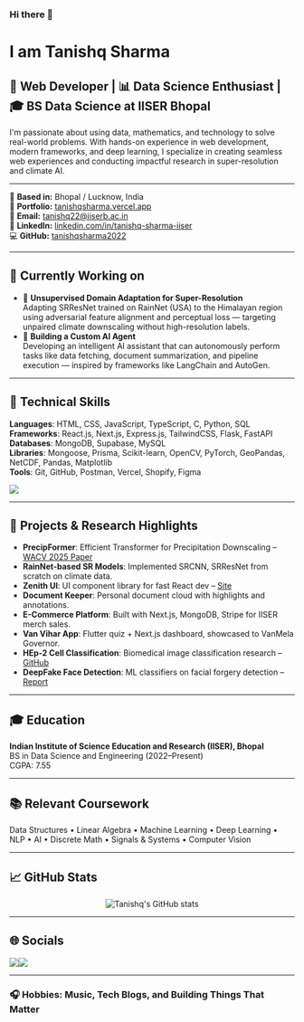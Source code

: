 ### Hi there 👋

# I am Tanishq Sharma

## 🚀 Web Developer | 📊 Data Science Enthusiast | 🎓 BS Data Science at IISER Bhopal

I'm passionate about using data, mathematics, and technology to solve real-world problems. With hands-on experience in web development, modern frameworks, and deep learning, I specialize in creating seamless web experiences and conducting impactful research in super-resolution and climate AI.

---

📍 **Based in:** Bhopal / Lucknow, India  
💼 **Portfolio:** [tanishqsharma.vercel.app](https://tanishqsharma.vercel.app)  
📧 **Email:** [tanishq22@iiserb.ac.in](mailto:tanishq22@iiserb.ac.in)  
💬 **LinkedIn:** [linkedin.com/in/tanishq-sharma-iiser](https://linkedin.com/in/tanishq-sharma-iiser)  
💻 **GitHub:** [tanishqsharma2022](https://github.com/tanishqsharma2022)

---

## 🔭 Currently Working on

- 🧠 **Unsupervised Domain Adaptation for Super-Resolution**  
  Adapting SRResNet trained on RainNet (USA) to the Himalayan region using adversarial feature alignment and perceptual loss — targeting unpaired climate downscaling without high-resolution labels.
- 🤖 **Building a Custom AI Agent**  
  Developing an intelligent AI assistant that can autonomously perform tasks like data fetching, document summarization, and pipeline execution — inspired by frameworks like LangChain and AutoGen.


---

## 💼 Technical Skills

**Languages**: HTML, CSS, JavaScript, TypeScript, C, Python, SQL  
**Frameworks**: React.js, Next.js, Express.js, TailwindCSS, Flask, FastAPI  
**Databases**: MongoDB, Supabase, MySQL  
**Libraries**: Mongoose, Prisma, Scikit-learn, OpenCV, PyTorch, GeoPandas, NetCDF, Pandas, Matplotlib  
**Tools**: Git, GitHub, Postman, Vercel, Shopify, Figma

<img src="https://skillicons.dev/icons?i=html,css,js,ts,c,cpp,react,nextjs,nodejs,tailwind,git,github,figma,vscode,postman,mongodb,mysql,python,pytorch,sklearn,opencv,fastapi,supabase,firebase&perline=8" />

---

## 🧠 Projects & Research Highlights

- **PrecipFormer**: Efficient Transformer for Precipitation Downscaling – [WACV 2025 Paper](https://openaccess.thecvf.com/content/WACV2025W/GeoCV/papers/Kumar_PrecipFormer_Efficient_Transformer_for_Precipitation_Downscaling_WACVW_2025_paper.pdf)
- **RainNet-based SR Models**: Implemented SRCNN, SRResNet from scratch on climate data.
- **Zenith UI**: UI component library for fast React dev – [Site](https://uizenith.vercel.app)
- **Document Keeper**: Personal document cloud with highlights and annotations.
- **E-Commerce Platform**: Built with Next.js, MongoDB, Stripe for IISER merch sales.
- **Van Vihar App**: Flutter quiz + Next.js dashboard, showcased to VanMela Governor.
- **HEp-2 Cell Classification**: Biomedical image classification research – [GitHub](https://github.com/TanishqSharma2022/HEp2-Cell-Classification-Survey)
- **DeepFake Face Detection**: ML classifiers on facial forgery detection – [Report](https://github.com/TanishqSharma2022/FakeFaceDetection/blob/master/Project_Report.pdf)

---

## 🎓 Education

**Indian Institute of Science Education and Research (IISER), Bhopal**  
BS in Data Science and Engineering (2022–Present)  
CGPA: 7.55  

---

## 📚 Relevant Coursework

Data Structures • Linear Algebra • Machine Learning • Deep Learning • NLP • AI • Discrete Math • Signals & Systems • Computer Vision

---

## 📈 GitHub Stats

<div align="center">

![Tanishq's GitHub stats](https://github-readme-stats.vercel.app/api?username=tanishqsharma2022&show_icons=true&theme=radical)
<!-- ![Top Langs](https://github-readme-stats.vercel.app/api/top-langs/?username=tanishqsharma2022&layout=compact&theme=radical) -->
<!-- ![Streak Stats](https://streak-stats.demolab.com/?user=tanishqsharma2022) -->

</div>

---

## 🌐 Socials

[<img src="https://skillicons.dev/icons?i=linkedin" />](https://linkedin.com/in/tanishq-sharma-iiser)[<img src="https://skillicons.dev/icons?i=instagram" />](https://instagram.com/itsmetanishq____)  

---

### 🎧 Hobbies: Music, Tech Blogs, and Building Things That Matter

